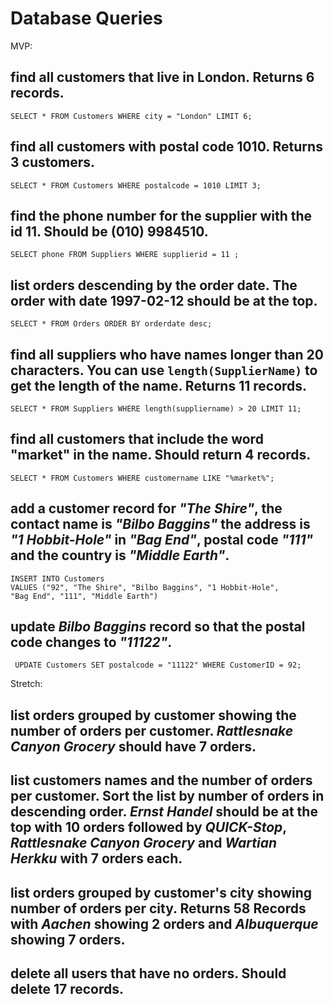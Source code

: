 # Database Queries
MVP:
## find all customers that live in London. Returns 6 records.
    SELECT * FROM Customers WHERE city = "London" LIMIT 6;

## find all customers with postal code 1010. Returns 3 customers.
    SELECT * FROM Customers WHERE postalcode = 1010 LIMIT 3;

## find the phone number for the supplier with the id 11. Should be (010) 9984510.
    SELECT phone FROM Suppliers WHERE supplierid = 11 ;

## list orders descending by the order date. The order with date 1997-02-12 should be at the top.
    SELECT * FROM Orders ORDER BY orderdate desc;

## find all suppliers who have names longer than 20 characters. You can use `length(SupplierName)` to get the length of the name. Returns 11 records.
    SELECT * FROM Suppliers WHERE length(suppliername) > 20 LIMIT 11;

## find all customers that include the word "market" in the name. Should return 4 records.
    SELECT * FROM Customers WHERE customername LIKE "%market%";

## add a customer record for _"The Shire"_, the contact name is _"Bilbo Baggins"_ the address is _"1 Hobbit-Hole"_ in _"Bag End"_, postal code _"111"_ and the country is _"Middle Earth"_.
    INSERT INTO Customers 
    VALUES ("92", "The Shire", "Bilbo Baggins", "1 Hobbit-Hole", 
    "Bag End", "111", "Middle Earth")

## update _Bilbo Baggins_ record so that the postal code changes to _"11122"_.
     UPDATE Customers SET postalcode = "11122" WHERE CustomerID = 92;

Stretch:
## list orders grouped by customer showing the number of orders per customer. _Rattlesnake Canyon Grocery_ should have 7 orders.

## list customers names and the number of orders per customer. Sort the list by number of orders in descending order. _Ernst Handel_ should be at the top with 10 orders followed by _QUICK-Stop_, _Rattlesnake Canyon Grocery_ and _Wartian Herkku_ with 7 orders each.

## list orders grouped by customer's city showing number of orders per city. Returns 58 Records with _Aachen_ showing 2 orders and _Albuquerque_ showing 7 orders.

## delete all users that have no orders. Should delete 17 records.
